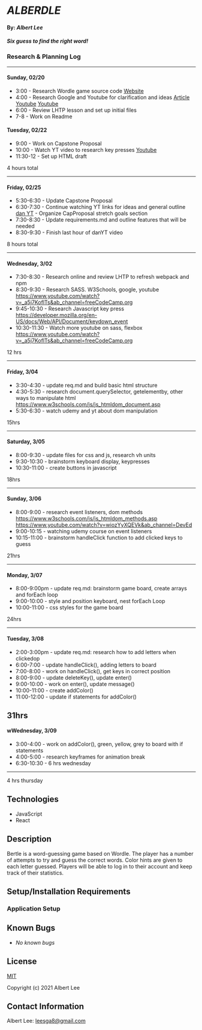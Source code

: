 # _ALBERDLE_

#### By: _**Albert Lee**_

#### _Six guess to find the right word!_

### Research & Planning Log

-----------------------------------------
#### Sunday, 02/20
* 3:00 - Research Wordle game source code
          [Website](https://www.nytimes.com/games/wordle/index.html) 
* 4:00 - Research Google and Youtube for clarification and ideas 
          [Article](https://www.codecademy.com/resources/blog/how-to-code-wordle-game-in-javascript/)
          [Youtube](https://www.youtube.com/watch?v=PNGgQzw6PQg&ab_channel=CoderCoder)
          [Youtube](https://www.youtube.com/watch?v=mpby4HiElek&ab_channel=CodewithAniaKub%C3%B3w)
* 6:00 - Review LHTP lesson and set up initial files
* 7-8 - Work on Readme

#### Tuesday, 02/22
* 9:00 - Work on Capstone Proposal
* 10:00 - Watch YT video to research key presses
          [Youtube](https://www.youtube.com/watch?v=PNGgQzw6PQg&ab_channel=CoderCoder)
* 11:30-12 - Set up HTML draft

4 hours total

-----------------------------------------
#### Friday, 02/25
* 5:30-6:30 - Update Capstone Proposal
* 6:30-7:30 - Continue watching YT links for ideas and general outline
          [dan YT](https://www.youtube.com/watch?v=K77xThbu66A&ab_channel=dan)
          - Organize CapProposal stretch goals section
* 7:30-8:30 - Update requirements.md and outline features that will be needed
* 8:30-9:30 - Finish last hour of danYT video

8 hours total

-----------------------------------------
#### Wednesday, 3/02
* 7:30-8:30 - Research online and review LHTP to refresh webpack and npm 
* 8:30-9:30 - Research SASS. W3Schools, google, youtube
    https://www.youtube.com/watch?v=_a5j7KoflTs&ab_channel=freeCodeCamp.org
* 9:45-10:30 - Research Javascript key press
    https://developer.mozilla.org/en-US/docs/Web/API/Document/keydown_event
* 10:30-11:30 - Watch more youtube on sass, flexbox
    https://www.youtube.com/watch?v=_a5j7KoflTs&ab_channel=freeCodeCamp.org

12 hrs

-----------------------------------------
#### Friday, 3/04
* 3:30-4:30 - update req.md and build basic html structure
* 4:30-5:30 - research document.querySelector, getelementby, other ways to manipulate html
    https://www.w3schools.com/js/js_htmldom_document.asp
* 5:30-6:30 - watch udemy and yt about dom manipulation 

15hrs 

----------------------------------------- 
#### Saturday, 3/05
* 8:00-9:30 - update files for css and js, research vh units
* 9:30-10:30 - brainstorm keyboard display, keypresses
* 10:30-11:00 - create buttons in javascript 

18hrs

-----------------------------------------
#### Sunday, 3/06  
* 8:00-9:00 - research event listeners, dom methods
    https://www.w3schools.com/js/js_htmldom_methods.asp
    https://www.youtube.com/watch?v=wiozYyXQEVk&ab_channel=DevEd
* 9:00-10:15 - watching udemy course on event listeners
* 10:15-11:00 - brainstorm handleClick function to add clicked keys to guess

21hrs

-----------------------------------------
#### Monday, 3/07
* 8:00-9:00pm - update req.md: brainstorm game board, create arrays and forEach loop
* 9:00-10:00 - style and position keyboard, nest forEach Loop
* 10:00-11:00 -  css styles for the game board

24hrs

-----------------------------------------
#### Tuesday, 3/08
* 2:00-3:00pm - update req.md: research how to add letters when clickedop
* 6:00-7:00 - update handleClick(), adding letters to board
* 7:00-8:00 - work on handleClick(), get keys in correct position
* 8:00-9:00 - update deleteKey(), update enter()
* 9:00-10:00 - work on enter(), update message()
* 10:00-11:00 - create addColor()
* 11:00-12:00 - update if statements for addColor()

31hrs
-----------------------------------------
#### wWednesday, 3/09
* 3:00-4:00 - work on addColor(), green, yellow, grey to board with if statements
* 4:00-5:00 - research keyframes for animation
break
* 6:30-10:30 - 
6 hrs wednesday

-----------------------------------------

4 hrs thursday

## Technologies 
* JavaScript
* React

## Description
Bertle is a word-guessing game based on Wordle. The player has a number of attempts to try and guess the correct words. Color hints are given to each letter guessed. Players will be able to log in to their account and keep track of their statistics.

## Setup/Installation Requirements

### Application Setup

## Known Bugs

* _No known bugs_

## License

[MIT](https://opensource.org/licenses/MIT)

Copyright (c) 2021 Albert Lee

## Contact Information

Albert Lee: <leesga8@gmail.com>